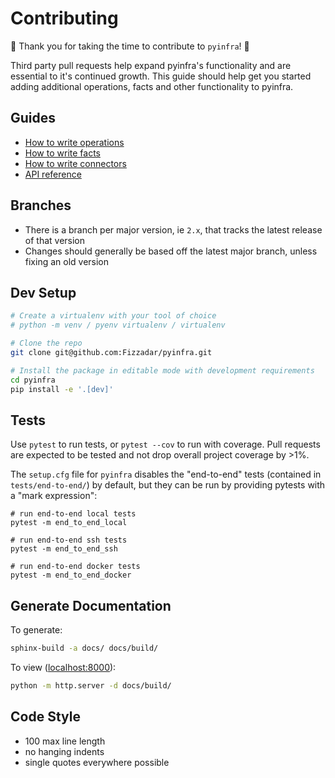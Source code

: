 # Contributing

🎉 Thank you for taking the time to contribute to `pyinfra`! 🎉

Third party pull requests help expand pyinfra's functionality and are essential to it's continued growth. This guide should help get you started adding additional operations, facts and other functionality to pyinfra.

## Guides

+ [How to write operations](api/operations)
+ [How to write facts](api/facts)
+ [How to write connectors](api/connectors)
+ [API reference](api/reference)

## Branches

+ There is a branch per major version, ie `2.x`, that tracks the latest release of that version
+ Changes should generally be based off the latest major branch, unless fixing an old version

## Dev Setup

```sh
# Create a virtualenv with your tool of choice
# python -m venv / pyenv virtualenv / virtualenv

# Clone the repo
git clone git@github.com:Fizzadar/pyinfra.git

# Install the package in editable mode with development requirements
cd pyinfra
pip install -e '.[dev]'
```

## Tests

Use `pytest` to run tests, or `pytest --cov` to run with coverage. Pull requests are expected to be tested and not drop overall project coverage by >1%.

The `setup.cfg` file for `pyinfra` disables the "end-to-end" tests (contained in `tests/end-to-end/`) by default, but they can be run by providing
pytests with a "mark expression":

```
# run end-to-end local tests
pytest -m end_to_end_local

# run end-to-end ssh tests
pytest -m end_to_end_ssh

# run end-to-end docker tests
pytest -m end_to_end_docker
```

## Generate Documentation

To generate:

```sh
sphinx-build -a docs/ docs/build/
```

To view ([localhost:8000](http://localhost:8000)):

```sh
python -m http.server -d docs/build/
```

## Code Style

+ 100 max line length
+ no hanging indents
+ single quotes everywhere possible
